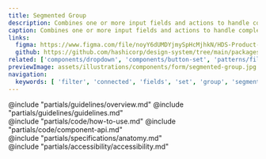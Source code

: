 ```yaml
---
title: Segmented Group
description: Combines one or more input fields and actions to handle complex filtering and data collection.
caption: Combines one or more input fields and actions to handle complex filtering and data collection.
links:
  figma: https://www.figma.com/file/noyY6dUMDYjmySpHcMjhkN/HDS-Product---Components?type=design&node-id=34323-69877&mode=design&t=72WLExKItFWAX1jX-4
  github: https://github.com/hashicorp/design-system/tree/main/packages/components/addon/components/hds/segmented-group
related: ['components/dropdown', 'components/button-set', 'patterns/filter-patterns']
previewImage: assets/illustrations/components/form/segmented-group.jpg
navigation:
  keywords: [ 'filter', 'connected', 'fields', 'set', 'group', 'segment', 'form', 'button', 'dropdown', 'input', 'select' ]
---
```


<section data-tab="Guidelines">
  @include "partials/guidelines/overview.md"
  @include "partials/guidelines/guidelines.md"
</section>

<section data-tab="Code">
  @include "partials/code/how-to-use.md"
  @include "partials/code/component-api.md"
</section>

<section data-tab="Specifications">
  @include "partials/specifications/anatomy.md"
</section>

<section data-tab="Accessibility">
  @include "partials/accessibility/accessibility.md"
</section>
